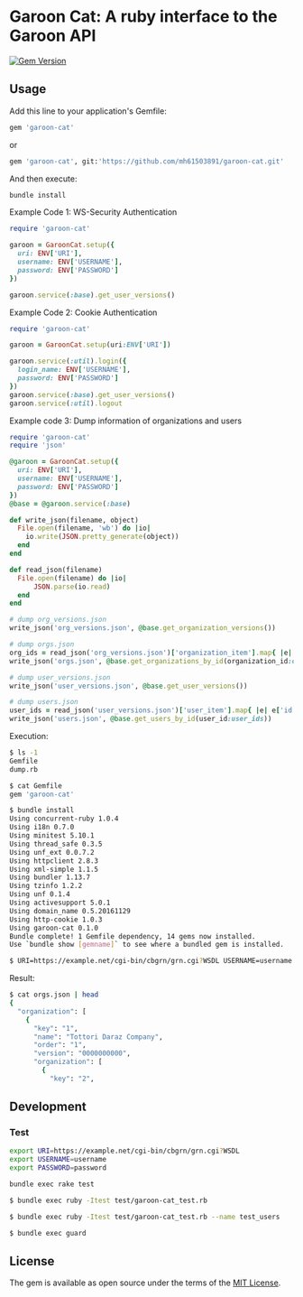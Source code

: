 # Garoon Cat: A ruby interface to the Garoon API

[![Gem Version](https://badge.fury.io/rb/garoon-cat.svg)](https://badge.fury.io/rb/garoon-cat)

## Usage

Add this line to your application's Gemfile:

```ruby
gem 'garoon-cat'
```

or

```ruby
gem 'garoon-cat', git:'https://github.com/mh61503891/garoon-cat.git'
```

And then execute:

```bash
bundle install
```

Example Code 1: WS-Security Authentication

```ruby
require 'garoon-cat'

garoon = GaroonCat.setup({
  uri: ENV['URI'],
  username: ENV['USERNAME'],
  password: ENV['PASSWORD']
})

garoon.service(:base).get_user_versions()
```

Example Code 2: Cookie Authentication

```ruby
require 'garoon-cat'

garoon = GaroonCat.setup(uri:ENV['URI'])

garoon.service(:util).login({
  login_name: ENV['USERNAME'],
  password: ENV['PASSWORD']
})
garoon.service(:base).get_user_versions()
garoon.service(:util).logout
```

Example code 3: Dump information of organizations and users

```ruby
require 'garoon-cat'
require 'json'

@garoon = GaroonCat.setup({
  uri: ENV['URI'],
  username: ENV['USERNAME'],
  password: ENV['PASSWORD']
})
@base = @garoon.service(:base)

def write_json(filename, object)
  File.open(filename, 'wb') do |io|
    io.write(JSON.pretty_generate(object))
  end
end

def read_json(filename)
  File.open(filename) do |io|
      JSON.parse(io.read)
  end
end

# dump org_versions.json
write_json('org_versions.json', @base.get_organization_versions())

# dump orgs.json
org_ids = read_json('org_versions.json')['organization_item'].map{ |e| e['id'] }
write_json('orgs.json', @base.get_organizations_by_id(organization_id:org_ids))

# dump user_versions.json
write_json('user_versions.json', @base.get_user_versions())

# dump users.json
user_ids = read_json('user_versions.json')['user_item'].map{ |e| e['id'] }
write_json('users.json', @base.get_users_by_id(user_id:user_ids))
```

Execution:

```bash
$ ls -1
Gemfile
dump.rb

$ cat Gemfile
gem 'garoon-cat'

$ bundle install
Using concurrent-ruby 1.0.4
Using i18n 0.7.0
Using minitest 5.10.1
Using thread_safe 0.3.5
Using unf_ext 0.0.7.2
Using httpclient 2.8.3
Using xml-simple 1.1.5
Using bundler 1.13.7
Using tzinfo 1.2.2
Using unf 0.1.4
Using activesupport 5.0.1
Using domain_name 0.5.20161129
Using http-cookie 1.0.3
Using garoon-cat 0.1.0
Bundle complete! 1 Gemfile dependency, 14 gems now installed.
Use `bundle show [gemname]` to see where a bundled gem is installed.

$ URI=https://example.net/cgi-bin/cbgrn/grn.cgi?WSDL USERNAME=username PASSWORD=password bundle exec ruby dump.rb
```

Result:

```bash
$ cat orgs.json | head
{
  "organization": [
    {
      "key": "1",
      "name": "Tottori Daraz Company",
      "order": "1",
      "version": "0000000000",
      "organization": [
        {
          "key": "2", 
```

## Development

### Test

```bash
export URI=https://example.net/cgi-bin/cbgrn/grn.cgi?WSDL
export USERNAME=username
export PASSWORD=password
```

```bash
bundle exec rake test
```

```bash
$ bundle exec ruby -Itest test/garoon-cat_test.rb
```

```bash
$ bundle exec ruby -Itest test/garoon-cat_test.rb --name test_users
```

```bash
$ bundle exec guard
```

## License

The gem is available as open source under the terms of the [MIT License](http://opensource.org/licenses/MIT).
